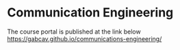 # Communication Engineering

The course portal is published at the link below
https://gabcav.github.io/communications-engineering/ 